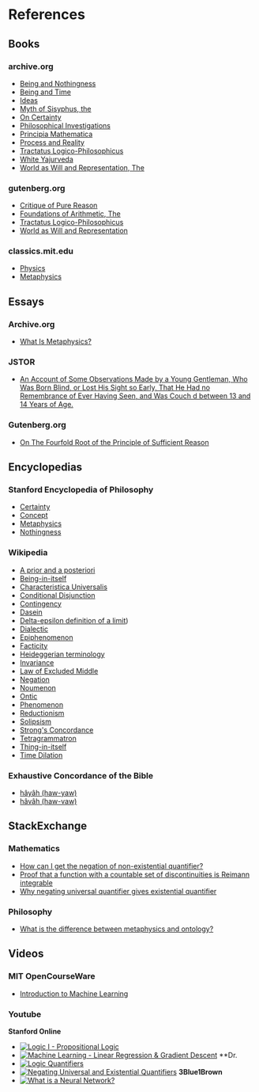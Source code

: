 # References
## Books
### archive.org
- [Being and Nothingness](https://archive.org/details/beingnothingness0000unse)
- [Being and Time](https://archive.org/details/pdfy-6-meFnHxBTAbkLAv/page/n7/mode/2up)
- [Ideas](https://archive.org/details/IdeasPartI)
- [Myth of Sisyphus, the](https://archive.org/details/mythofsisyphus0000unse/page/n5/mode/2up)
- [On Certainty](https://archive.org/details/oncertainty00witt)
- [Philosophical Investigations](https://archive.org/details/philosophicalinv0000witt/page/n3/mode/2up)
- [Principia Mathematica](https://archive.org/details/cu31924001575244)
- [Process and Reality](https://archive.org/details/processrealitygi00alfr)
- [Tractatus Logico-Philosophicus](https://archive.org/details/dli.ministry.23985)
- [White Yajurveda](https://archive.org/details/textswhiteyajur00grifgoog/page/n326/mode/2up)
- [World as Will and Representation, The](https://archive.org/details/worldaswillrepre01scho)
### gutenberg.org
- [Critique of Pure Reason](https://www.gutenberg.org/ebooks/4280)
- [Foundations of Arithmetic, The](https://www.gutenberg.org/ebooks/48312)
- [Tractatus Logico-Philosophicus](https://www.gutenberg.org/ebooks/5740)
- [World as Will and Representation](https://www.gutenberg.org/ebooks/38427)
### classics.mit.edu
- [Physics](http://classics.mit.edu/Aristotle/physics.html)
- [Metaphysics](http://classics.mit.edu/Aristotle/metaphysics.html)
## Essays
### Archive.org
- [What Is Metaphysics?](https://archive.org/details/basicwritingsfro0000heid)
### JSTOR
- [An Account of Some Observations Made by a Young Gentleman, Who Was Born Blind, or Lost His Sight so Early, That He Had no Remembrance of Ever Having Seen, and Was Couch d between 13 and 14 Years of Age. ](https://www.jstor.org/stable/103697#metadata_info_tab_contents)
### Gutenberg.org
- [On The Fourfold Root of the Principle of Sufficient Reason](https://www.gutenberg.org/ebooks/50966)
## Encyclopedias
### Stanford Encyclopedia of Philosophy
- [Certainty](https://plato.stanford.edu/entries/certainty/)
- [Concept](https://plato.stanford.edu/entries/concepts/)
- [Metaphysics](https://plato.stanford.edu/entries/metaphysics/)
- [Nothingness](https://plato.stanford.edu/entries/nothingness/)
### Wikipedia
- [A prior and a posteriori](https://en.wikipedia.org/wiki/A_priori_and_a_posteriori)
- [Being-in-itself](https://en.wikipedia.org/wiki/Being_in_itself)
- [Characteristica Universalis](https://en.wikipedia.org/wiki/Characteristica_universalis)
- [Conditional Disjunction](https://en.wikipedia.org/wiki/Conditional_disjunction)
- [Contingency](https://en.wikipedia.org/wiki/Contingency_(philosophy))
- [Dasein](https://en.wikipedia.org/wiki/Dasein)
- [Delta-epsilon definition of a limit](https://en.wikipedia.org/wiki/Continuous_function#Weierstrass_and_Jordan_definitions_(epsilon–delta)_of_continuous_functions))
- [Dialectic](https://en.wikipedia.org/wiki/Dialectic)
- [Epiphenomenon](https://en.wikipedia.org/wiki/Epiphenomenon)
- [Facticity](https://en.wikipedia.org/wiki/Facticity)
- [Heideggerian terminology](https://en.wikipedia.org/wiki/Heideggerian_terminology)
- [Invariance](https://en.wikipedia.org/wiki/Invariant_(mathematics))
- [Law of Excluded Middle](https://en.wikipedia.org/wiki/Law_of_excluded_middle)
- [Negation](https://en.wikipedia.org/wiki/Negation)
- [Noumenon](https://en.wikipedia.org/wiki/Noumenon)
- [Ontic](https://en.wikipedia.org/wiki/Ontic)
- [Phenomenon](https://en.wikipedia.org/wiki/Phenomenology_(philosophy))
- [Reductionism](https://en.wikipedia.org/wiki/Reductionism)
- [Solipsism](https://en.wikipedia.org/wiki/Solipsism)
- [Strong's Concordance](https://en.wikipedia.org/wiki/Strong's_Concordance)
- [Tetragrammatron](https://en.wikipedia.org/wiki/Tetragrammaton)
- [Thing-in-itself](https://en.wikipedia.org/wiki/Thing-in-itself)
- [Time Dilation](https://en.wikipedia.org/wiki/Time_dilation)
### Exhaustive Concordance of the Bible
- [hâyâh (haw-yaw)](https://www.blueletterbible.org/lexicon/h1961/wlc/wlc/0-1/)
- [hâvâh (haw-vaw)](https://www.blueletterbible.org/lexicon/h1933/wlc/wlc/0-1/)
## StackExchange
### Mathematics
- [How can I get the negation of non-existential quantifier?](https://math.stackexchange.com/questions/228285/how-can-i-get-the-negation-of-exists-unique-existential-quantification)
- [Proof that a function with a countable set of discontinuities is Reimann integrable](https://math.stackexchange.com/questions/263189/proof-that-a-function-with-a-countable-set-of-discontinuities-is-riemann-integra)
- [Why negating universal quantifier gives existential quantifier](https://math.stackexchange.com/questions/657931/why-negating-universal-quantifier-gives-existential-quantifier)
### Philosophy
- [What is the difference between metaphysics and ontology?](https://philosophy.stackexchange.com/questions/1534/what-is-the-difference-between-metaphysics-and-ontology)
## Videos
### MIT OpenCourseWare
- [Introduction to Machine Learning](https://ocw.mit.edu/courses/6-0002-introduction-to-computational-thinking-and-data-science-fall-2016/resources/lecture-11-introduction-to-machine-learning/)
### Youtube
**Stanford Online**
- [![Logic I - Propositional Logic](http://img.youtube.com/vi/h0e2HAPTGF4/0.jpg)](https://www.youtube.com/watch?v=h0e2HAPTGF4)
- [![Machine Learning - Linear Regression & Gradient Descent](http://img.youtube.com/vi/h0e2HAPTGF4/0.jpg)](https://www.youtube.com/watch?v=jGwO_UgTS7I)
**Dr. 
- [![Logic Quantifiers](http://img.youtube.com/vi/GJpezCUMOxA/0.jpg)](https://www.youtube.com/watch?v=GJpezCUMOxA)
- [![Negating Universal and Existential Quantifiers](http://img.youtube.com/vi/q1rKFGSiZE8/0.jpg)](http://www.youtube.com/watch?v=q1rKFGSiZE8)
**3Blue1Brown**
- [![What is a Neural Network?](http://img.youtube.com/vi/aircAruvnKk/0.jpg)](https://www.youtube.com/watch?v=aircAruvnKk)